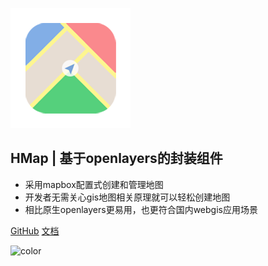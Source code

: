 <!-- _coverpage.md -->

![logo](assets/logo.png)

## HMap  |  基于openlayers的封装组件

- 采用mapbox配置式创建和管理地图
- 开发者无需关心gis地图相关原理就可以轻松创建地图
- 相比原生openlayers更易用，也更符合国内webgis应用场景

[GitHub](https://github.com/sakitam-fdd/HMap)
[文档](/zh-cn/introduction/install)

![color](#e4fff7)
